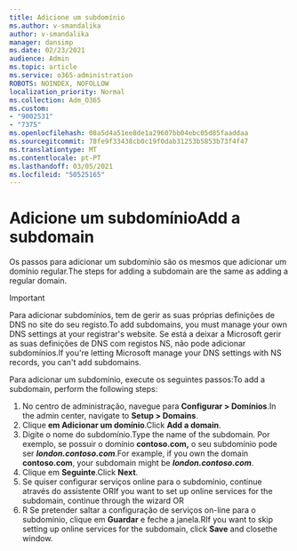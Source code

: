 ```yaml
---
title: Adicione um subdomínio
ms.author: v-smandalika
author: v-smandalika
manager: dansimp
ms.date: 02/23/2021
audience: Admin
ms.topic: article
ms.service: o365-administration
ROBOTS: NOINDEX, NOFOLLOW
localization_priority: Normal
ms.collection: Adm_O365
ms.custom:
- "9002531"
- "7375"
ms.openlocfilehash: 08a5d4a51ee8de1a29607bb04ebc05d85faaddaa
ms.sourcegitcommit: 78fe9f33438cb0c19f0dab31253b5853b73f4f47
ms.translationtype: MT
ms.contentlocale: pt-PT
ms.lasthandoff: 03/05/2021
ms.locfileid: "50525165"
---
```

# <a name="add-a-subdomain"></a><span data-ttu-id="8a735-102">Adicione um subdomínio</span><span class="sxs-lookup"><span data-stu-id="8a735-102">Add a subdomain</span></span>

<span data-ttu-id="8a735-103">Os passos para adicionar um subdomínio são os mesmos que adicionar um domínio regular.</span><span class="sxs-lookup"><span data-stu-id="8a735-103">The steps for adding a subdomain are the same as adding a regular domain.</span></span> 

> [!IMPORTANT]
> <span data-ttu-id="8a735-104">Para adicionar subdomínios, tem de gerir as suas próprias definições de DNS no site do seu registo.</span><span class="sxs-lookup"><span data-stu-id="8a735-104">To add subdomains, you must manage your own DNS settings at your registrar's website.</span></span> <span data-ttu-id="8a735-105">Se está a deixar a Microsoft gerir as suas definições de DNS com registos NS, não pode adicionar subdomínios.</span><span class="sxs-lookup"><span data-stu-id="8a735-105">If you're letting Microsoft manage your DNS settings with NS records, you can't add subdomains.</span></span> 

<span data-ttu-id="8a735-106">Para adicionar um subdomínio, execute os seguintes passos:</span><span class="sxs-lookup"><span data-stu-id="8a735-106">To add a subdomain, perform the following steps:</span></span>

1. <span data-ttu-id="8a735-107">No centro de administração, navegue para **Configurar > Domínios**.</span><span class="sxs-lookup"><span data-stu-id="8a735-107">In the admin center, navigate to **Setup > Domains**.</span></span>
2. <span data-ttu-id="8a735-108">Clique **em Adicionar um domínio**.</span><span class="sxs-lookup"><span data-stu-id="8a735-108">Click **Add a domain**.</span></span>
3. <span data-ttu-id="8a735-109">Digite o nome do subdomínio.</span><span class="sxs-lookup"><span data-stu-id="8a735-109">Type the name of the subdomain.</span></span> <span data-ttu-id="8a735-110">Por exemplo, se possuir o domínio **contoso.com,** o seu subdomínio pode ser **_london.contoso.com_**.</span><span class="sxs-lookup"><span data-stu-id="8a735-110">For example, if you own the domain **contoso.com**, your subdomain might be **_london.contoso.com_**.</span></span>
4. <span data-ttu-id="8a735-111">Clique em **Seguinte**.</span><span class="sxs-lookup"><span data-stu-id="8a735-111">Click **Next**.</span></span>
5. <span data-ttu-id="8a735-112">Se quiser configurar serviços online para o subdomínio, continue através do assistente OR</span><span class="sxs-lookup"><span data-stu-id="8a735-112">If you want to set up online services for the subdomain, continue through the wizard OR</span></span>
6. <span data-ttu-id="8a735-113">R Se pretender saltar a configuração de serviços on-line para o subdomínio, clique em **Guardar** e feche a janela.</span><span class="sxs-lookup"><span data-stu-id="8a735-113">RIf you want to skip setting up online services for the subdomain, click **Save** and closethe window.</span></span>

